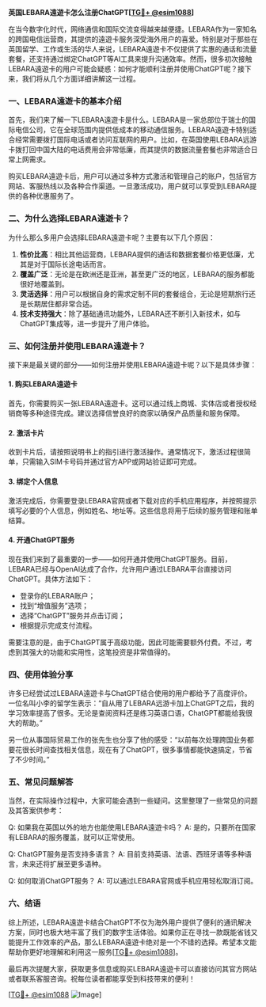 **英国LEBARA遠遊卡怎么注册ChatGPT[[TG💪+ @esim1088](https://t.me/s/esim1088)]**

在当今数字化时代，网络通信和国际交流变得越来越便捷。LEBARA作为一家知名的跨国电信运营商，其提供的遠遊卡服务深受海外用户的喜爱。特别是对于那些在英国留学、工作或生活的华人来说，LEBARA遠遊卡不仅提供了实惠的通话和流量套餐，还支持通过绑定ChatGPT等AI工具来提升沟通效率。然而，很多初次接触LEBARA遠遊卡的用户可能会疑惑：如何才能顺利注册并使用ChatGPT呢？接下来，我们将从几个方面详细讲解这一过程。

### 一、LEBARA遠遊卡的基本介绍

首先，我们来了解一下LEBARA遠遊卡是什么。LEBARA是一家总部位于瑞士的国际电信公司，它在全球范围内提供低成本的移动通信服务。LEBARA遠遊卡特别适合经常需要拨打国际电话或者访问互联网的用户。比如，在英国使用LEBARA远游卡拨打回中国大陆的电话费用会非常低廉，而其提供的数据流量套餐也非常适合日常上网需求。

购买LEBARA遠遊卡后，用户可以通过多种方式激活和管理自己的账户，包括官方网站、客服热线以及各种合作渠道。一旦激活成功，用户就可以享受到LEBARA提供的各种优惠服务了。

### 二、为什么选择LEBARA遠遊卡？

为什么那么多用户会选择LEBARA遠遊卡呢？主要有以下几个原因：

1. **性价比高**：相比其他运营商，LEBARA提供的通话和数据套餐价格更低廉，尤其是对于国际长途电话而言。
2. **覆盖广泛**：无论是在欧洲还是亚洲，甚至更广泛的地区，LEBARA的服务都能很好地覆盖到。
3. **灵活选择**：用户可以根据自身的需求定制不同的套餐组合，无论是短期旅行还是长期居住都非常合适。
4. **技术支持强大**：除了基础通讯功能外，LEBARA还不断引入新技术，如与ChatGPT集成等，进一步提升了用户体验。

### 三、如何注册并使用LEBARA遠遊卡？

接下来是最关键的部分——如何注册并使用LEBARA遠遊卡呢？以下是具体步骤：

#### 1. 购买LEBARA遠遊卡
首先，你需要购买一张LEBARA遠遊卡。这可以通过线上商城、实体店或者授权经销商等多种途径完成。建议选择信誉良好的商家以确保产品质量和服务保障。

#### 2. 激活卡片
收到卡片后，请按照说明书上的指引进行激活操作。通常情况下，激活过程很简单，只需输入SIM卡号码并通过官方APP或网站验证即可完成。

#### 3. 绑定个人信息
激活完成后，你需要登录LEBARA官网或者下载对应的手机应用程序，并按照提示填写必要的个人信息，例如姓名、地址等。这些信息将用于后续的服务管理和账单结算。

#### 4. 开通ChatGPT服务
现在我们来到了最重要的一步——如何开通并使用ChatGPT服务。目前，LEBARA已经与OpenAI达成了合作，允许用户通过LEBARA平台直接访问ChatGPT。具体方法如下：
   - 登录你的LEBARA账户；
   - 找到“增值服务”选项；
   - 选择“ChatGPT”服务并点击订阅；
   - 根据提示完成支付流程。

需要注意的是，由于ChatGPT属于高级功能，因此可能需要额外付费。不过，考虑到其强大的功能和实用性，这笔投资是非常值得的。

### 四、使用体验分享

许多已经尝试过LEBARA遠遊卡与ChatGPT结合使用的用户都给予了高度评价。一位名叫小李的留学生表示：“自从用了LEBARA远游卡加上ChatGPT之后，我的学习效率提高了很多。无论是查阅资料还是练习英语口语，ChatGPT都能给我很大的帮助。”

另一位从事国际贸易工作的张先生也分享了他的感受：“以前每次处理跨国业务都要花很长时间查找相关信息，现在有了ChatGPT，很多事情都能快速搞定，节省了不少时间。”

### 五、常见问题解答

当然，在实际操作过程中，大家可能会遇到一些疑问。这里整理了一些常见的问题及其答案供参考：

Q: 如果我在英国以外的地方也能使用LEBARA遠遊卡吗？
A: 是的，只要所在国家有LEBARA的服务覆盖，就可以正常使用。

Q: ChatGPT服务是否支持多语言？
A: 目前支持英语、法语、西班牙语等多种语言，未来还将扩展至更多语种。

Q: 如何取消ChatGPT服务？
A: 可以通过LEBARA官网或手机应用轻松取消订阅。

### 六、结语

综上所述，LEBARA遠遊卡结合ChatGPT不仅为海外用户提供了便利的通讯解决方案，同时也极大地丰富了我们的数字生活体验。如果你正在寻找一款既能省钱又能提升工作效率的产品，那么LEBARA遠遊卡绝对是一个不错的选择。希望本文能帮助你更好地理解和利用这一服务[[TG💪+ @esim1088](https://t.me/s/esim1088)]。

最后再次提醒大家，获取更多信息或购买LEBARA遠遊卡可以直接访问其官方网站或者联系客服咨询。祝每位读者都能享受到科技带来的便利！

[[TG💪+ @esim1088](https://t.me/s/esim1088) ![Image](https://i.postimg.cc/4NQfJmqS/Snipaste-2025-05-13-00-14-12.png)]